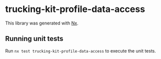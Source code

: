 # trucking-kit-profile-data-access

This library was generated with [Nx](https://nx.dev).

## Running unit tests

Run `nx test trucking-kit-profile-data-access` to execute the unit tests.

